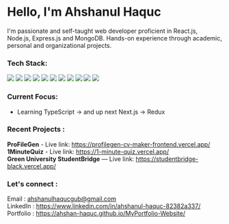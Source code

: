 <h1>Hello, I'm Ahshanul Haquc </h1>
I'm passionate and self-taught web developer proficient in React.js, Node.js, Express.js and MongoDB.
Hands-on experience through academic, personal and organizational projects.


<h3>Tech Stack:</h3>

<p>
  <img src="https://img.shields.io/badge/HTML5-E34F26?style=flat&logo=html5&logoColor=white" />
  <img src="https://img.shields.io/badge/CSS3-1572B6?style=flat&logo=css3&logoColor=white" />
  <img src="https://img.shields.io/badge/JavaScript-F7DF1E?style=flat&logo=javascript&logoColor=black" />
  <img src="https://img.shields.io/badge/TailwindCSS-38B2AC?style=flat&logo=tailwind-css&logoColor=white" />
  <img src="https://img.shields.io/badge/React-20232A?style=flat&logo=react&logoColor=61DAFB" />
  <img src="https://img.shields.io/badge/Node.js-339933?style=flat&logo=node.js&logoColor=white" />
  <img src="https://img.shields.io/badge/Express.js-000000?style=flat&logo=express&logoColor=white" />
  <img src="https://img.shields.io/badge/MongoDB-47A248?style=flat&logo=mongodb&logoColor=white" />
  <img src="https://img.shields.io/badge/Git-F05032?style=flat&logo=git&logoColor=white" />
  <img src="https://img.shields.io/badge/GitHub-181717?style=flat&logo=github&logoColor=white" />
  <img src="https://img.shields.io/badge/Figma-F24E1E?style=flat&logo=figma&logoColor=white" />
</p>

<h3>Current Focus:</h3>

- Learning TypeScript -> and up next Next.js -> Redux

<h3>Recent Projects :</h3>

<b>ProFileGen</b> - Live link: https://profilegen-cv-maker-frontend.vercel.app/  <br>
<b>1MinuteQuiz</b> - Live link: https://1-minute-quiz.vercel.app/  <br>
<b>Green University StudentBridge</b> — Live link: https://studentbridge-black.vercel.app/  <br>

<h3>Let's connect :</h3>

Email : ahshanulhaqucgub@gmail.com <br>
LinkedIn : https://www.linkedin.com/in/ahshanul-haquc-82382a337/  <br>
Portfolio : https://ahshan-haquc.github.io/MyPortfolio-Website/
